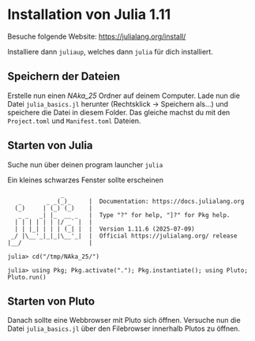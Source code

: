 # Installation von Julia 1.11
Besuche folgende Website: https://julialang.org/install/

Installiere dann `juliaup`, welches dann `julia` für dich installiert.


## Speichern der Dateien
Erstelle nun einen *NAka_25* Ordner auf deinem Computer.
Lade nun die Datei `julia_basics.jl` herunter (Rechtsklick -> Speichern als...) und speichere die Datei in diesem Folder.
Das gleiche machst du mit den `Project.toml` und `Manifest.toml` Dateien.


## Starten von Julia
Suche nun über deinen program launcher `julia`

Ein kleines schwarzes Fenster sollte erscheinen

```julia-repl
               _
   _       _ _(_)_     |  Documentation: https://docs.julialang.org
  (_)     | (_) (_)    |
   _ _   _| |_  __ _   |  Type "?" for help, "]?" for Pkg help.
  | | | | | | |/ _` |  |
  | | |_| | | | (_| |  |  Version 1.11.6 (2025-07-09)
 _/ |\__'_|_|_|\__'_|  |  Official https://julialang.org/ release
|__/                   |

julia> cd("/tmp/NAka_25/")

julia> using Pkg; Pkg.activate("."); Pkg.instantiate(); using Pluto; Pluto.run()
```


## Starten von Pluto
Danach sollte eine Webbrowser mit Pluto sich öffnen. Versuche nun die Datei `julia_basics.jl` über den Filebrowser innerhalb Plutos zu öffnen.
